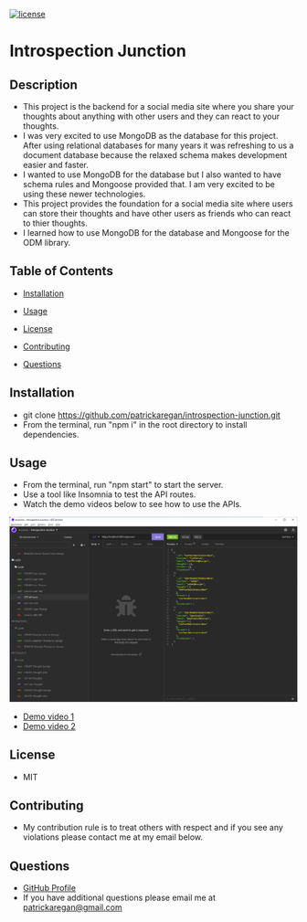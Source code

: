 
[![license](https://img.shields.io/badge/license-MIT-brightgreen)]()

# Introspection Junction

## Description

  - This project is the backend for a social media site where you share your thoughts about anything with other users and they can react to your thoughts.
  - I was very excited to use MongoDB as the database for this project. After using relational databases for many years it was refreshing to us a document database because the relaxed schema makes development easier and faster.
  - I wanted to use MongoDB for the database but I also wanted to have schema rules and Mongoose provided that. I am very excited to be using these newer technologies.
  - This project provides the foundation for a social media site where users can store their thoughts and have other users as friends who can react to thier thoughts.
  - I learned how to use MongoDB for the database and Mongoose for the ODM library.

## Table of Contents

  - [Installation](#installation)
  - [Usage](#usage)
  - [License](#license)
  - [Contributing](#contributing)
  
  - [Questions](#questions)

## Installation

  - git clone https://github.com/patrickaregan/introspection-junction.git
  - From the terminal, run "npm i" in the root directory to install dependencies.
  

## Usage

  - From the terminal, run "npm start" to start the server.
  - Use a tool like Insomnia to test the API routes.
  - Watch the demo videos below to see how to use the APIs.

  ![Introspection Junction](public/assets/images/screenshot.png)
  - [Demo video 1](https://drive.google.com/file/d/1i-Kr7cjBMB0PED9lWvoaV_-K6RV8bv5H/view)
  - [Demo video 2](https://drive.google.com/file/d/1hqG-MVMGHLJEpMyW0wcI1rg0VjBAj_iC/view)


## License

  - MIT


## Contributing

  - My contribution rule is to treat others with respect and if you see any violations please contact me at my email below.  
  



## Questions

- [GitHub Profile](https://github.com/patrickaregan)
- If you have additional questions please email me at patrickaregan@gmail.com

